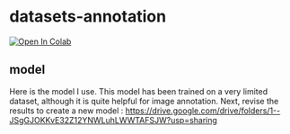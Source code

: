 # datasets-annotation

<a target="_blank" href="https://colab.research.google.com/github/Damarcreative/datasets-annotation/blob/main/annotation.ipynb">
  <img src="https://colab.research.google.com/assets/colab-badge.svg" alt="Open In Colab"/>
</a>

## model
Here is the model I use. This model has been trained on a very limited dataset, although it is quite helpful for image annotation. Next, revise the results to create a new model :
https://drive.google.com/drive/folders/1--JSgGJOKKvE32Z12YNWLuhLWWTAFSJW?usp=sharing
